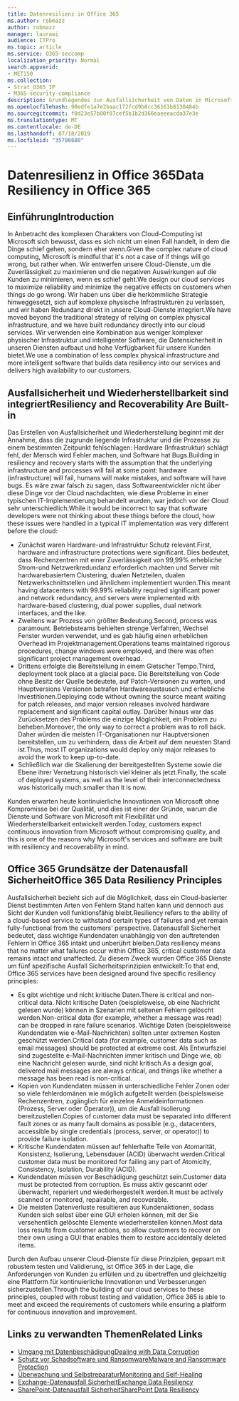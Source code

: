 ```yaml
---
title: Datenresilienz in Office 365
ms.author: robmazz
author: robmazz
manager: laurawi
audience: ITPro
ms.topic: article
ms.service: O365-seccomp
localization_priority: Normal
search.appverid:
- MET150
ms.collection:
- Strat_O365_IP
- M365-security-compliance
description: Grundlegendes zur Ausfallsicherheit von Daten in Microsoft Office 365.
ms.openlocfilehash: 90edfe1a7e2baac172fcd9b8cc36163b8130484b
ms.sourcegitcommit: f0d23e57b00f07cef5b1b2d366eaeeeacda37e3e
ms.translationtype: MT
ms.contentlocale: de-DE
ms.lasthandoff: 07/18/2019
ms.locfileid: "35786680"
---
```

# <a name="data-resiliency-in-office-365"></a><span data-ttu-id="a1f6f-103">Datenresilienz in Office 365</span><span class="sxs-lookup"><span data-stu-id="a1f6f-103">Data Resiliency in Office 365</span></span>

## <a name="introduction"></a><span data-ttu-id="a1f6f-104">Einführung</span><span class="sxs-lookup"><span data-stu-id="a1f6f-104">Introduction</span></span>
<span data-ttu-id="a1f6f-105">In Anbetracht des komplexen Charakters von Cloud-Computing ist Microsoft sich bewusst, dass es sich nicht um einen Fall handelt, in dem die Dinge schief gehen, sondern eher wenn.</span><span class="sxs-lookup"><span data-stu-id="a1f6f-105">Given the complex nature of cloud computing, Microsoft is mindful that it's not a case of if things will go wrong, but rather when.</span></span> <span data-ttu-id="a1f6f-106">Wir entwerfen unsere Cloud-Dienste, um die Zuverlässigkeit zu maximieren und die negativen Auswirkungen auf die Kunden zu minimieren, wenn es schief geht.</span><span class="sxs-lookup"><span data-stu-id="a1f6f-106">We design our cloud services to maximize reliability and minimize the negative effects on customers when things do go wrong.</span></span> <span data-ttu-id="a1f6f-107">Wir haben uns über die herkömmliche Strategie hinweggesetzt, sich auf komplexe physische Infrastrukturen zu verlassen, und wir haben Redundanz direkt in unsere Cloud-Dienste integriert.</span><span class="sxs-lookup"><span data-stu-id="a1f6f-107">We have moved beyond the traditional strategy of relying on complex physical infrastructure, and we have built redundancy directly into our cloud services.</span></span> <span data-ttu-id="a1f6f-108">Wir verwenden eine Kombination aus weniger komplexer physischer Infrastruktur und intelligenter Software, die Datensicherheit in unseren Diensten aufbaut und hohe Verfügbarkeit für unsere Kunden bietet.</span><span class="sxs-lookup"><span data-stu-id="a1f6f-108">We use a combination of less complex physical infrastructure and more intelligent software that builds data resiliency into our services and delivers high availability to our customers.</span></span> 

## <a name="resiliency-and-recoverability-are-built-in"></a><span data-ttu-id="a1f6f-109">Ausfallsicherheit und Wiederherstellbarkeit sind integriert</span><span class="sxs-lookup"><span data-stu-id="a1f6f-109">Resiliency and Recoverability Are Built-in</span></span> 
<span data-ttu-id="a1f6f-110">Das Erstellen von Ausfallsicherheit und Wiederherstellung beginnt mit der Annahme, dass die zugrunde liegende Infrastruktur und die Prozesse zu einem bestimmten Zeitpunkt fehlschlagen: Hardware (Infrastruktur) schlägt fehl, der Mensch wird Fehler machen, und Software hat Bugs.</span><span class="sxs-lookup"><span data-stu-id="a1f6f-110">Building in resiliency and recovery starts with the assumption that the underlying infrastructure and processes will fail at some point: hardware (infrastructure) will fail, humans will make mistakes, and software will have bugs.</span></span> <span data-ttu-id="a1f6f-111">Es wäre zwar falsch zu sagen, dass Softwareentwickler nicht über diese Dinge vor der Cloud nachdachten, wie diese Probleme in einer typischen IT-Implementierung behandelt wurden, war jedoch vor der Cloud sehr unterschiedlich:</span><span class="sxs-lookup"><span data-stu-id="a1f6f-111">While it would be incorrect to say that software developers were not thinking about these things before the cloud, how these issues were handled in a typical IT implementation was very different before the cloud:</span></span> 
- <span data-ttu-id="a1f6f-112">Zunächst waren Hardware-und Infrastruktur Schutz relevant.</span><span class="sxs-lookup"><span data-stu-id="a1f6f-112">First, hardware and infrastructure protections were significant.</span></span> <span data-ttu-id="a1f6f-113">Dies bedeutet, dass Rechenzentren mit einer Zuverlässigkeit von 99,99% erhebliche Strom-und Netzwerkredundanz erforderlich machten und Server mit hardwarebasiertem Clustering, dualen Netzteilen, dualen Netzwerkschnittstellen und ähnlichem implementiert wurden.</span><span class="sxs-lookup"><span data-stu-id="a1f6f-113">This meant having datacenters with 99.99% reliability required significant power and network redundancy, and servers were implemented with hardware-based clustering, dual power supplies, dual network interfaces, and the like.</span></span> 
- <span data-ttu-id="a1f6f-114">Zweitens war Prozess von größter Bedeutung.</span><span class="sxs-lookup"><span data-stu-id="a1f6f-114">Second, process was paramount.</span></span> <span data-ttu-id="a1f6f-115">Betriebsteams behielten strenge Verfahren, Wechsel Fenster wurden verwendet, und es gab häufig einen erheblichen Overhead im Projektmanagement.</span><span class="sxs-lookup"><span data-stu-id="a1f6f-115">Operations teams maintained rigorous procedures, change windows were employed, and there was often significant project management overhead.</span></span> 
- <span data-ttu-id="a1f6f-116">Drittens erfolgte die Bereitstellung in einem Gletscher Tempo.</span><span class="sxs-lookup"><span data-stu-id="a1f6f-116">Third, deployment took place at a glacial pace.</span></span> <span data-ttu-id="a1f6f-117">Die Bereitstellung von Code ohne Besitz der Quelle bedeutete, auf Patch-Versionen zu warten, und Hauptversions Versionen betrafen Hardwareaustausch und erhebliche Investitionen.</span><span class="sxs-lookup"><span data-stu-id="a1f6f-117">Deploying code without owning the source meant waiting for patch releases, and major version releases involved hardware replacement and significant capital outlay.</span></span> <span data-ttu-id="a1f6f-118">Darüber hinaus war das Zurücksetzen des Problems die einzige Möglichkeit, ein Problem zu beheben.</span><span class="sxs-lookup"><span data-stu-id="a1f6f-118">Moreover, the only way to correct a problem was to roll back.</span></span> <span data-ttu-id="a1f6f-119">Daher würden die meisten IT-Organisationen nur Hauptversionen bereitstellen, um zu verhindern, dass die Arbeit auf dem neuesten Stand ist.</span><span class="sxs-lookup"><span data-stu-id="a1f6f-119">Thus, most IT organizations would deploy only major releases to avoid the work to keep up-to-date.</span></span> 
- <span data-ttu-id="a1f6f-120">Schließlich war die Skalierung der bereitgestellten Systeme sowie die Ebene ihrer Vernetzung historisch viel kleiner als jetzt.</span><span class="sxs-lookup"><span data-stu-id="a1f6f-120">Finally, the scale of deployed systems, as well as the level of their interconnectedness was historically much smaller than it is now.</span></span> 

<span data-ttu-id="a1f6f-121">Kunden erwarten heute kontinuierliche Innovationen von Microsoft ohne Kompromisse bei der Qualität, und dies ist einer der Gründe, warum die Dienste und Software von Microsoft mit Flexibilität und Wiederherstellbarkeit entwickelt werden.</span><span class="sxs-lookup"><span data-stu-id="a1f6f-121">Today, customers expect continuous innovation from Microsoft without compromising quality, and this is one of the reasons why Microsoft's services and software are built with resiliency and recoverability in mind.</span></span> 

## <a name="office-365-data-resiliency-principles"></a><span data-ttu-id="a1f6f-122">Office 365 Grundsätze der Datenausfall Sicherheit</span><span class="sxs-lookup"><span data-stu-id="a1f6f-122">Office 365 Data Resiliency Principles</span></span> 
<span data-ttu-id="a1f6f-123">Ausfallsicherheit bezieht sich auf die Möglichkeit, dass ein Cloud-basierter Dienst bestimmten Arten von Fehlern Stand halten kann und dennoch aus Sicht der Kunden voll funktionsfähig bleibt.</span><span class="sxs-lookup"><span data-stu-id="a1f6f-123">Resiliency refers to the ability of a cloud-based service to withstand certain types of failures and yet remain fully-functional from the customers' perspective.</span></span> <span data-ttu-id="a1f6f-124">Datenausfall Sicherheit bedeutet, dass wichtige Kundendaten unabhängig von den auftretenden Fehlern in Office 365 intakt und unberührt bleiben.</span><span class="sxs-lookup"><span data-stu-id="a1f6f-124">Data resiliency means that no matter what failures occur within Office 365, critical customer data remains intact and unaffected.</span></span> <span data-ttu-id="a1f6f-125">Zu diesem Zweck wurden Office 365 Dienste um fünf spezifische Ausfall Sicherheitsprinzipien entwickelt:</span><span class="sxs-lookup"><span data-stu-id="a1f6f-125">To that end, Office 365 services have been designed around five specific resiliency principles:</span></span> 
- <span data-ttu-id="a1f6f-126">Es gibt wichtige und nicht kritische Daten.</span><span class="sxs-lookup"><span data-stu-id="a1f6f-126">There is critical and non-critical data.</span></span> <span data-ttu-id="a1f6f-127">Nicht kritische Daten (beispielsweise, ob eine Nachricht gelesen wurde) können in Szenarien mit seltenen Fehlern gelöscht werden.</span><span class="sxs-lookup"><span data-stu-id="a1f6f-127">Non-critical data (for example, whether a message was read) can be dropped in rare failure scenarios.</span></span> <span data-ttu-id="a1f6f-128">Wichtige Daten (beispielsweise Kundendaten wie e-Mail-Nachrichten) sollten unter extremen Kosten geschützt werden.</span><span class="sxs-lookup"><span data-stu-id="a1f6f-128">Critical data (for example, customer data such as email messages) should be protected at extreme cost.</span></span> <span data-ttu-id="a1f6f-129">Als Entwurfsziel sind zugestellte e-Mail-Nachrichten immer kritisch und Dinge wie, ob eine Nachricht gelesen wurde, sind nicht kritisch.</span><span class="sxs-lookup"><span data-stu-id="a1f6f-129">As a design goal, delivered mail messages are always critical, and things like whether a message has been read is non-critical.</span></span> 
- <span data-ttu-id="a1f6f-130">Kopien von Kundendaten müssen in unterschiedliche Fehler Zonen oder so viele fehlerdomänen wie möglich aufgeteilt werden (beispielsweise Rechenzentren, zugänglich für einzelne Anmeldeinformationen (Prozess, Server oder Operator)), um die Ausfall Isolierung bereitzustellen.</span><span class="sxs-lookup"><span data-stu-id="a1f6f-130">Copies of customer data must be separated into different fault zones or as many fault domains as possible (e.g., datacenters, accessible by single credentials (process, server, or operator)) to provide failure isolation.</span></span> 
- <span data-ttu-id="a1f6f-131">Kritische Kundendaten müssen auf fehlerhafte Teile von Atomarität, Konsistenz, Isolierung, Lebensdauer (ACID) überwacht werden.</span><span class="sxs-lookup"><span data-stu-id="a1f6f-131">Critical customer data must be monitored for failing any part of Atomicity, Consistency, Isolation, Durability (ACID).</span></span> 
- <span data-ttu-id="a1f6f-132">Kundendaten müssen vor Beschädigung geschützt sein.</span><span class="sxs-lookup"><span data-stu-id="a1f6f-132">Customer data must be protected from corruption.</span></span> <span data-ttu-id="a1f6f-133">Es muss aktiv gescannt oder überwacht, repariert und wiederhergestellt werden.</span><span class="sxs-lookup"><span data-stu-id="a1f6f-133">It must be actively scanned or monitored, repairable, and recoverable.</span></span> 
- <span data-ttu-id="a1f6f-134">Die meisten Datenverluste resultieren aus Kundenaktionen, sodass Kunden sich selbst über eine GUI erholen können, mit der Sie versehentlich gelöschte Elemente wiederherstellen können.</span><span class="sxs-lookup"><span data-stu-id="a1f6f-134">Most data loss results from customer actions, so allow customers to recover on their own using a GUI that enables them to restore accidentally deleted items.</span></span> 
 
<span data-ttu-id="a1f6f-135">Durch den Aufbau unserer Cloud-Dienste für diese Prinzipien, gepaart mit robustem testen und Validierung, ist Office 365 in der Lage, die Anforderungen von Kunden zu erfüllen und zu übertreffen und gleichzeitig eine Plattform für kontinuierliche Innovationen und Verbesserungen sicherzustellen.</span><span class="sxs-lookup"><span data-stu-id="a1f6f-135">Through the building of our cloud services to these principles, coupled with robust testing and validation, Office 365 is able to meet and exceed the requirements of customers while ensuring a platform for continuous innovation and improvement.</span></span> 

## <a name="related-links"></a><span data-ttu-id="a1f6f-136">Links zu verwandten Themen</span><span class="sxs-lookup"><span data-stu-id="a1f6f-136">Related Links</span></span>

- [<span data-ttu-id="a1f6f-137">Umgang mit Datenbeschädigung</span><span class="sxs-lookup"><span data-stu-id="a1f6f-137">Dealing with Data Corruption</span></span>](office-365-dealing-with-data-corruption.md)
- [<span data-ttu-id="a1f6f-138">Schutz vor Schadsoftware und Ransomware</span><span class="sxs-lookup"><span data-stu-id="a1f6f-138">Malware and Ransomware Protection</span></span>](office-365-malware-and-ransomware-protection.md)
- [<span data-ttu-id="a1f6f-139">Überwachung und Selbstreparatur</span><span class="sxs-lookup"><span data-stu-id="a1f6f-139">Monitoring and Self-Healing</span></span>](office-365-monitoring-and-self-healing.md)
- [<span data-ttu-id="a1f6f-140">Exchange-Datenausfall Sicherheit</span><span class="sxs-lookup"><span data-stu-id="a1f6f-140">Exchange Data Resiliency</span></span>](office-365-exchange-data-resiliency.md)
- [<span data-ttu-id="a1f6f-141">SharePoint-Datenausfall Sicherheit</span><span class="sxs-lookup"><span data-stu-id="a1f6f-141">SharePoint Data Resiliency</span></span>](office-365-sharepoint-data-resiliency.md)